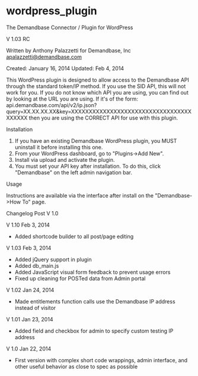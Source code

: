 wordpress_plugin
================

The Demandbase Connector / Plugin for WordPress

V 1.03 RC

Written by Anthony Palazzetti
for Demandbase, Inc
apalazzetti@demandbase.com

Created:    January 16, 2014
Updated:     Feb 4, 2014


This WordPress plugin is designed to allow access to the Demandbase API through the standard token/IP method. If you use the SID API, this will not work for you. If you do not know which API you are using, you can find out by looking at the URL you are using. If it's of the form: api.demandbase.com/api/v2/ip.json?query=XX.XX.XX.XX&key=XXXXXXXXXXXXXXXXXXXXXXXXXXXXXXXXXXXXXXXX then you are using the CORRECT API for use with this plugin.

Installation

1. If you have an existing Demandbase WordPress plugin, you MUST uninstall it before installing this one.
2. From your WordPress dashboard, go to "Plugins->Add New".
3. Install via upload and activate the plugin.
4. You must set your API key after installation. To do this, click "Demandbase" on the left admin navigation bar.

Usage

Instructions are available via the interface after install on the "Demandbase->How To" page.


Changelog Post V 1.0

V 1.10
Feb 3, 2014
- Added shortcode builder to all post/page editing

V 1.03
Feb 3, 2014
- Added jQuery support in plugin
- Added db_main.js
- Added JavaScript visual form feedback to prevent usage errors
- Fixed up cleaning for POSTed data from Admin portal

V 1.02
Jan 24, 2014
- Made entitlements function calls use the Demandbase IP address instead of visitor

V 1.01
Jan 23, 2014
- Added field and checkbox for admin to specify custom testing IP address

V 1.0
Jan 22, 2014
- First version with complex short code wrappings, admin interface, and other useful behavior as close to spec as possible